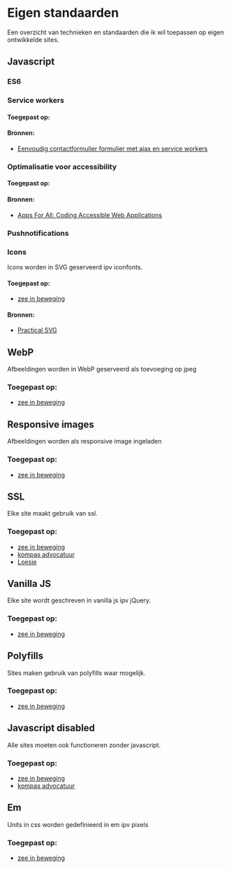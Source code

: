 # Eigen standaarden

Een overzicht van technieken en standaarden die ik wil toepassen op eigen ontwikkelde sites.

## Javascript
### ES6
### Service workers
#### Toegepast op:
#### Bronnen:
* [Eenvoudig contactformulier formulier met ajax en service workers](https://justmarkup.com/log/2016/10/enhancing-a-comment-form/)

### Optimalisatie voor accessibility
#### Toegepast op:
#### Bronnen:
* [Apps For All: Coding Accessible Web Applications](https://shop.smashingmagazine.com/products/apps-for-all)
### Pushnotifications
### Icons
Icons worden in SVG geserveerd ipv iconfonts.  
#### Toegepast op:
* [zee in beweging](https://zeeinbeweging.nl/)  
#### Bronnen:
* [Practical SVG](https://abookapart.com/products/practical-svg)

## WebP
Afbeeldingen worden in WebP geserveerd als toevoeging op jpeg
### Toegepast op:
* [zee in beweging](https://zeeinbeweging.nl/)

## Responsive images
Afbeeldingen worden als responsive image ingeladen
### Toegepast op:
* [zee in beweging](https://zeeinbeweging.nl/)

## SSL
Elke site maakt gebruik van ssl.
### Toegepast op:
* [zee in beweging](https://zeeinbeweging.nl/)
* [kompas advocatuur](http://kompas-advocatuur.nl/)
* [Loesje](http://www.loesje.nl/)

## Vanilla JS
Elke site wordt geschreven in vanilla js ipv jQuery.
### Toegepast op:
* [zee in beweging](https://zeeinbeweging.nl/)

## Polyfills
Sites maken gebruik van polyfills waar mogelijk.
### Toegepast op:
* [zee in beweging](https://zeeinbeweging.nl/)

## Javascript disabled
Alle sites moeten ook functioneren zonder javascript.
### Toegepast op:
* [zee in beweging](https://zeeinbeweging.nl/)
* [kompas advocatuur](http://kompas-advocatuur.nl/)


## Em
Units in css worden gedefinieerd in em ipv pixels
### Toegepast op:
* [zee in beweging](https://zeeinbeweging.nl/)
